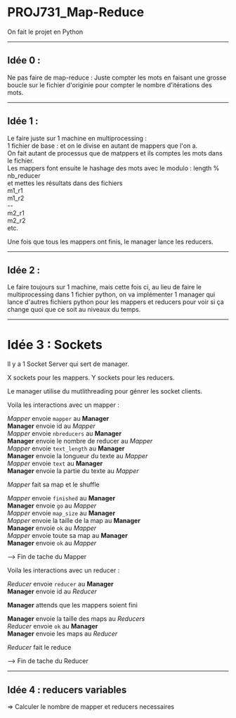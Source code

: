 # PROJ731_Map-Reduce
On fait le projet en Python

---
## Idée 0 :
Ne pas faire de map-reduce : 
Juste compter les mots en faisant une grosse boucle sur le fichier d'originie pour compter le nombre d'itérations des mots. 

---
## Idée 1 : 

Le faire juste sur 1 machine en multiprocessing :  \
1 fichier de base : et on le divise en autant de mappers que l'on a. \
On fait autant de processus que de matppers et ils comptes les mots dans le fichier. \
Les mappers font ensuite le hashage des mots avec le modulo : length % nb_reducer \
et mettes les résultats dans des fichiers \
m1_r1 \
m1_r2 \
-- \
m2_r1 \
m2_r2 \
etc. 

Une fois que tous les mappers ont finis, le manager lance les reducers.

---
## Idée 2 :
Le faire toujours sur 1 machine, mais cette fois ci, 
au lieu de faire le multiprocessing dans 1 fichier python, on va implémenter 1 manager qui lance d'autres fichiers python pour les mappers et reducers pour voir si ça change quoi que ce soit au niveaux du temps.   

--- 
# Idée 3 : Sockets

Il y a 1 Socket Server qui sert de manager.

X sockets pour les mappers.
Y sockets pour les reducers.

Le manager utilise du mutlithreading pour génrer les socket clients.

Voila les interactions avec un mapper : 

*Mapper* envoie `mapper` au **Manager**  \
**Manager** envoie id au *Mapper*  \
*Mapper* envoie `nbreducers` au **Manager** \
**Manager** envoie le nombre de reducer au *Mapper* \
*Mapper* envoie `text_length` au **Manager** \
**Manager** envoie la longueur du texte au *Mapper* \
*Mapper* envoie `text` au **Manager** \
**Manager** envoie la partie du texte au *Mapper* 

*Mapper* fait sa map et le shuffle 

*Mapper* envoie `finished` au **Manager** \
**Manager** envoie `go` au *Mapper* \
*Mapper* envoie `map_size` au **Manager** \
*Mapper* envoie la taille de la map au **Manager** \
**Manager** envoie `ok` au *Mapper* \
*Mapper* envoie toute sa map au **Manager** \
**Manager** envoie `ok` au *Mapper* 

--> Fin de tache du Mapper

Voila les interactions avec un reducer : 

*Reducer* envoie `reducer` au **Manager** \
**Manager** envoie id au *Reducer* 

**Manager** attends que les mappers soient fini 

**Manager** envoie la taille des maps au *Reducers* \
*Reducer* envoie `ok` au **Manager** \
**Manager** envoie les maps au *Reducer* 

*Reducer* fait le reduce

--> Fin de tache du Reducer



---
## Idée 4 : reducers variables
=> Calculer le nombre de mapper et reducers necessaires
